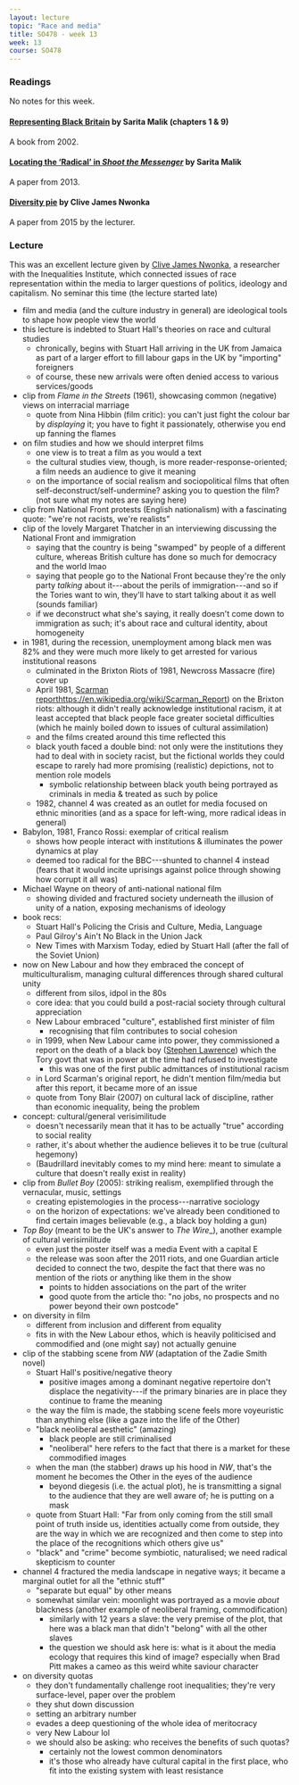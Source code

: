 ```yaml
---
layout: lecture
topic: "Race and media"
title: SO478 - week 13
week: 13
course: SO478
---
```


### Readings

No notes for this week.

#### [Representing Black Britain](https://uk.sagepub.com/en-gb/eur/representing-black-britain/book211200) by Sarita Malik (chapters 1 & 9)

A book from 2002.

#### [Locating the ‘Radical’ in _Shoot the Messenger_](https://www.euppublishing.com/doi/abs/10.3366/jbctv.2013.0129) by Sarita Malik

A paper from 2013.

#### [Diversity pie](http://www.tandfonline.com/doi/abs/10.1080/14682753.2015.1015802) by Clive James Nwonka

A paper from 2015 by the lecturer.

### Lecture

This was an excellent lecture given by [Clive James Nwonka](https://lse.academia.edu/DrCliveJamesNwonka), a researcher with the Inequalities Institute, which connected issues of race representation within the media to larger questions of politics, ideology and capitalism. No seminar this time (the lecture started late)

* film and media (and the culture industry in general) are ideological tools to shape how people view the world
* this lecture is indebted to Stuart Hall's theories on race and cultural studies
	* chronically, begins with Stuart Hall arriving in the UK from Jamaica as part of a larger effort to fill labour gaps in the UK by "importing" foreigners
	* of course, these new arrivals were often denied access to various services/goods
* clip from _Flame in the Streets_ (1961), showcasing common (negative) views on interracial marriage
	* quote from Nina Hibbin (film critic): you can't just fight the colour bar by _displaying_ it; you have to fight it passionately, otherwise you end up fanning the flames
* on film studies and how we should interpret films
	* one view is to treat a film as you would a text
	* the cultural studies view, though, is more reader-response-oriented; a film needs an audience to give it meaning
	* on the importance of social realism and sociopolitical films that often self-deconstruct/self-undermine? asking you to question the film? (not sure what my notes are saying here)
* clip from National Front protests (English nationalism) with a fascinating quote: "we're not racists, we're realists"
* clip of the lovely Margaret Thatcher in an interviewing discussing the National Front and immigration
	* saying that the country is being "swamped" by people of a different culture, whereas British culture has done so much for democracy and the world lmao
	* saying that people go to the National Front because they're the only party _talking_ about it---about the perils of immigration---and so if the Tories want to win, they'll have to start talking about it as well (sounds familiar)
	* if we deconstruct what she's saying, it really doesn't come down to immigration as such; it's about race and cultural identity, about homogeneity
* in 1981, during the recession, unemployment among black men was 82% and they were much more likely to get arrested for various institutional reasons
	* culminated in the Brixton Riots of 1981, Newcross Massacre (fire) cover up
	* April 1981, [Scarman report]()https://en.wikipedia.org/wiki/Scarman_Report) on the Brixton riots: although it didn't really acknowledge institutional racism, it at least accepted that black people face greater societal difficulties (which he mainly boiled down to issues of cultural assimilation)
	* and the films created around this time reflected this
	* black youth faced a double bind: not only were the institutions they had to deal with in society racist, but the fictional worlds they could escape to rarely had more promising (realistic) depictions, not to mention role models
		* symbolic relationship between black youth being portrayed as criminals in media & treated as such by police
	* 1982, channel 4 was created as an outlet for media focused on ethnic minorities (and as a space for left-wing, more radical ideas in general)
* Babylon, 1981, Franco Rossi: exemplar of critical realism
	* shows how people interact with institutions & illuminates the power dynamics at play
	* deemed too radical for the BBC---shunted to channel 4 instead (fears that it would incite uprisings against police through showing how corrupt it all was)
* Michael Wayne on theory of anti-national national film
	* showing divided and fractured society underneath the illusion of unity of a nation, exposing mechanisms of 
ideology
* book recs:
	* Stuart Hall's Policing the Crisis and Culture, Media, Language
	* Paul Gilroy's Ain't No Black in the Union Jack
	* New Times with Marxism Today, edied by Stuart Hall (after the fall of the Soviet Union)
* now on New Labour and how they embraced the concept of multiculturalism, managing cultural differences through shared cultural unity
	* different from silos, idpol in the 80s
	* core idea: that you could build a post-racial society through cultural appreciation
	* New Labour embraced "culture", established first minister of film
		* recognising that film contributes to social cohesion
	* in 1999, when New Labour came into power, they commissioned a report on the death of a black boy ([Stephen Lawrence](https://en.wikipedia.org/wiki/Murder_of_Stephen_Lawrence)) which the Tory govt that was in power at the time had refused to investigate
		* this was one of the first public admittances of institutional racism
	* in Lord Scarman's original report, he didn't mention film/media but after this report, it became more of an issue
	* quote from Tony Blair (2007) on cultural lack of discipline, rather than economic inequality, being the problem
* concept: cultural/general verisimilitude
	* doesn't necessarily mean that it has to be actually "true" according to social reality
	* rather, it's about whether the audience believes it to be true (cultural hegemony)
	* (Baudrillard inevitably comes to my mind here: meant to simulate a culture that doesn't really exist in reality)
* clip from _Bullet Boy_ (2005): striking realism, exemplified through the vernacular, music, settings
	* creating epistemologies in the process---narrative sociology
	* on the horizon of expectations: we've already been conditioned to find certain images believable (e.g., a black boy holding a gun)
* _Top Boy_ (meant to be the UK's answer to _The Wire__), another example of cultural verisimilitude
	* even just the poster itself was a media Event with a capital E
	* the release was soon after the 2011 riots, and one Guardian article decided to connect the two, despite the fact that there was no mention of the riots or anything like them in the show
		* points to hidden associations on the part of the writer
		* good quote from the article tho: "no jobs, no prospects and no power beyond their own postcode" 
* on diversity in film
	* different from inclusion and different from equality
	* fits in with the New Labour ethos, which is heavily politicised and commodified and (one might say) not actually genuine
* clip of the stabbing scene from _NW_ (adaptation of the Zadie Smith novel)
	* Stuart Hall's positive/negative theory
		* positive images among a dominant negative repertoire don't displace the negativity---if the primary binaries are in place they continue to frame the meaning
	* the way the film is made, the stabbing scene feels more voyeuristic than anything else (like a gaze into the life of the Other)
	* "black neoliberal aesthetic" (amazing)
		* black people are still criminalised
		* "neoliberal" here refers to the fact that there is a market for these commodified images
	* when the man (the stabber) draws up his hood in _NW_, that's the moment he becomes the Other in the eyes of the audience
		* beyond diegesis (i.e. the actual plot), he is transmitting a signal to the audience that they are well aware of; he is putting on a mask
	* quote from Stuart Hall: "Far from only coming from the still small point of truth inside us, identities actually come from outside, they are the way in which we are recognized and then come to step into the place of the recognitions which others give us"
	* "black" and "crime" become symbiotic, naturalised; we need radical skepticism to counter
* channel 4 fractured the media landscape in negative ways; it became a marginal outlet for all the "ethnic stuff"
	* "separate but equal" by other means
	* somewhat similar vein: moonlight was portrayed as a movie _about_ blackness (another example of neoliberal framing, commodification)
		* similarly with 12 years a slave: the very premise of the plot, that here was a black man that didn't "belong" with all the other slaves
		* the question we should ask here is: what is it about the media ecology that requires this kind of image? especially when Brad Pitt makes a cameo as this weird white saviour character
* on diversity quotas
	* they don't fundamentally challenge root inequalities; they're very surface-level, paper over the problem
	* they shut down discussion
	* setting an arbitrary number
	* evades a deep questioning of the whole idea of meritocracy
	* very New Labour lol
	* we should also be asking: who receives the benefits of such quotas?
		* certainly not the lowest common denominators
		* it's those who already have cultural capital in the first place, who fit into the existing system with least resistance
